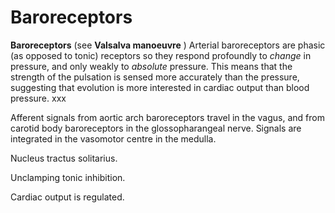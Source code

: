 ---
---
# Baroreceptors

**Baroreceptors** (see **Valsalva manoeuvre** ) Arterial baroreceptors
are phasic (as opposed to tonic) receptors so they respond profoundly to
*change* in pressure, and only weakly to *absolute* pressure. This means
that the strength of the pulsation is sensed more accurately than the
pressure, suggesting that evolution is more interested in cardiac output
than blood pressure. xxx

Afferent signals from aortic arch baroreceptors travel in the vagus, and
from carotid body baroreceptors in the glossopharangeal nerve. Signals
are integrated in the vasomotor centre in the medulla.

Nucleus tractus solitarius.

Unclamping tonic inhibition.

Cardiac output is regulated.

